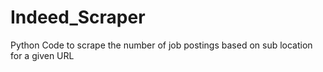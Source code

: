 # Indeed_Scraper
Python Code to scrape the number of job postings based on sub  location for a given URL
